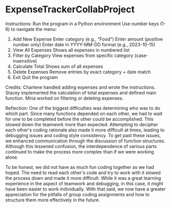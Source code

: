 # ExpenseTrackerCollabProject

Instructions:
Run the program in a Python environment
Use number keys (1-6) to navigate the menu:
1. Add New Expense
Enter category (e.g., "Food")
Enter amount (positive number only)
Enter date in YYYY-MM-DD format (e.g., 2023-10-15)
2. View All Expenses
Shows all expenses in numbered list
3. Filter by Category
View expenses from specific category (case-insensitive)
4. Calculate Total
Shows sum of all expenses
5. Delete Expenses
Remove entries by exact category + date match
6. Exit
Quit the program

Credits:
Charlene handled adding expenses and wrote the instructions.
Stacey implemented the calculation of total expenses and defined main function.
Mina worked on filtering or deleting expenses.

Reflection:
One of the biggest difficulties was determining who was to do which part. Since many functions depended on each other, we had to wait for one to be completed before the other could be accomplished. This slowed down the teamwork more than expected. Attempting to decipher each other's coding rationale also made it more difficult at times, leading to debugging issues and coding style consistency. To get past these issues, we enhanced communication through the discussion of function structures. Although this lessened confusion, the interdependence of various parts continued to make the process more complex than if we were working alone.

To be honest, we did not have as much fun coding together as we had hoped. The need to read each other's code and try to work with it slowed the process down and made it more difficult. While it was a great learning experience in the aspect of teamwork and debugging, in this case, it might have been easier to work individually. With that said, we now have a greater appreciation for the pitfalls of group coding assignments and how to structure them more effectively in the future.
